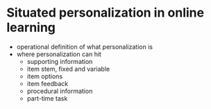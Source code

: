<!-- 
learning
big data
situated cognition
 -->
# Situated personalization in online learning

* operational definition of what personalization is
* where personalization can hit
    * supporting information
    * item stem, fixed and variable
    * item options
    * item feedback
    * procedural information
    * part-time task